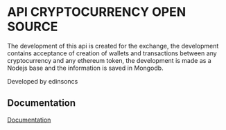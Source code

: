 # API CRYPTOCURRENCY OPEN SOURCE

The development of this api is created for the exchange, the development contains acceptance of creation of wallets and transactions between any cryptocurrency and any ethereum token, the development is made as a Nodejs base and the information is saved in Mongodb.

Developed by edinsoncs


## Documentation
[Documentation](documentation.md)

